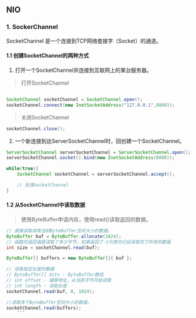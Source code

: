 ## NIO

### **1.** SockerChannel

SocketChannel 是一个连接到TCP网络套接字（Socket）的通道。

#### **1.1** 创建SocketChannel的两种方式
1. 打开一个SocketChannel并连接到互联网上的某台服务器。

> 打开SocketChannel

```java

SocketChannel socketChannel = SocketChannel.open();
socketChannel.connect(new InetSocketAddress("127.0.0.1",8080));

```

> 关闭SocketChannel

```java
socketChannel.close();
```

2. 一个新连接到达ServerSocketChannel时，回创建一个SocketChannel。

```java
ServerSocketChannel serverSocketChannel = ServerSocketChannel.open();
serverSocketChannel.socket().bind(new InetSocketAddress(8080));

while(true){
    SocketChannel socketChannel = serverSocketChannel.accept();

    // 处理socketChannel
}
```


#### **1.2** 从SocketChannel中读取数据

> 使用ByteBuffer申请内存，使用read()读取返回的数据。

```java
// 直接读取读取当前ByteBuffer空间大小的数据。
ByteBuffer buf = ByteBuffer.allocate(1024);
// 函数的返回值是读取了多少字节，如果返回了-1代表你已经读取完了所有的数据
int size = socketChannel.read(buf);

ByteBuffer[] buffers = new ByteBuffer[]{ buf };

// 读取指定长度的数据        
// ByteBuffer[] dsts - ByteBuffer数组
// int offset - 偏移地址，从当前字节开始读取
// int length - 读取长度
socketChannel.read(buf, 0, 1024);

//读取多个ByteBuffer空间大小的数据。
socketChannel.read(buffers);    
    ```
